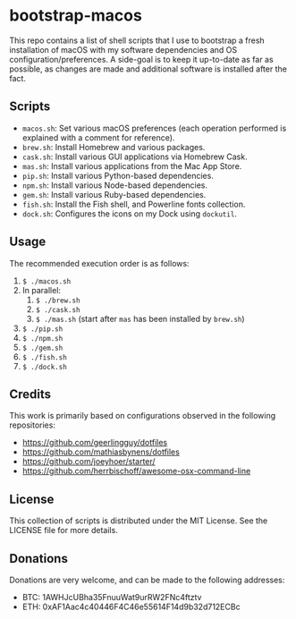 # bootstrap-macos
This repo contains a list of shell scripts that I use to bootstrap a fresh installation of macOS with my software dependencies and OS configuration/preferences.  A side-goal is to keep it up-to-date as far as possible, as changes are made and additional software is installed after the fact.

## Scripts
* `macos.sh`: Set various macOS preferences (each operation performed is explained with a comment for reference).
* `brew.sh`: Install Homebrew and various packages.
* `cask.sh`: Install various GUI applications via Homebrew Cask.
* `mas.sh`: Install various applications from the Mac App Store.
* `pip.sh`: Install various Python-based dependencies.
* `npm.sh`: Install various Node-based dependencies.
* `gem.sh`: Install various Ruby-based dependencies.
* `fish.sh`: Install the Fish shell, and Powerline fonts collection.
* `dock.sh`: Configures the icons on my Dock using `dockutil`.

## Usage
The recommended execution order is as follows:
1. `$ ./macos.sh`
1. In parallel:
    1. `$ ./brew.sh`
    1. `$ ./cask.sh`
    1. `$ ./mas.sh` (start after `mas` has been installed by `brew.sh`)
1. `$ ./pip.sh`
1. `$ ./npm.sh`
1. `$ ./gem.sh`
1. `$ ./fish.sh`
1. `$ ./dock.sh`

## Credits
This work is primarily based on configurations observed in the following repositories:
* https://github.com/geerlingguy/dotfiles
* https://github.com/mathiasbynens/dotfiles
* https://github.com/joeyhoer/starter/
* https://github.com/herrbischoff/awesome-osx-command-line

## License
This collection of scripts is distributed under the MIT License.  See the LICENSE file for more details.

## Donations
Donations are very welcome, and can be made to the following addresses:
* BTC: 1AWHJcUBha35FnuuWat9urRW2FNc4ftztv
* ETH: 0xAF1Aac4c40446F4C46e55614F14d9b32d712ECBc
